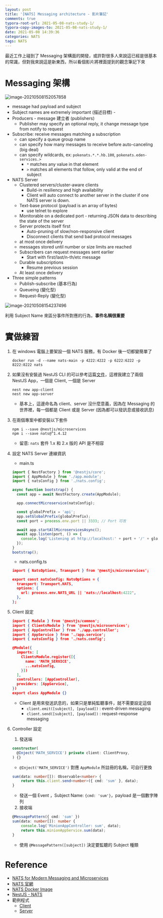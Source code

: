 ```yaml
---
layout: post
title: '[NATS] Messaging architecture - 影片筆記'
comments: true
typora-root-url: 2021-05-08-nats-study-1/
typora-copy-images-to: 2021-05-08-nats-study-1/
date: 2021-05-08 14:39:36
categories: NATS
tags: NATS
---
```


最近工作上碰到了 Messaging 架構面的開發，或許對很多人來說這已經是很基本的常識，但對我來說這是新東西，所以看個影片將裡面提到的觀念筆記下來

<!-- more -->

# Messaging 架構
![image-20210508152057858](image-20210508152057858.png)
* message had payload and subject
* Subject names are extremely important (描述目標) -
* Producers - message 建立者 (publishers)
  * Publisher may specify an optional reply, it change message type from notify to request
* Subscribe: receive messages matching a subscription
  * can specify a queue group name 
  * can specify how many messages to receive before auto-canceling (big deal)
  * can specify wildcards, ex: `pokenats.*.*.hb.100`, `pokenats.eden-services.>`
    * `*` matches any value in that element
    * `>` matches all elements that follow, only valid at the end of subject
* NATS Server
  * Clustered servers/cluster-aware clients
    * Build-in resiliency and high availability
    * Client will auto connect to another server in the cluster if one NATS server is down.    
  * Text-base protocol (payload is an array of bytes)
    * use telnet to explore
  * Monitorable on a dedicated port - returning JSON data to describing the state of the server
  * Server protects itself first
    *  Auto-pruning of slow/non-responsive client
    *  Disconnect clients that send bad protocol messages
  * at most once delivery
  * messages stored until number or size limits are reached
  * Subscribers can request messages sent earlier
    * Start with first/last/n-th/etc message
  * Durable subscriptions
    * Resume previous session
  * At least once delivery
* Three simple patterns
  * Publish-subscribe (基本行為)    
  * Queueing (變化型)
  * Request-Reply (變化型)

![image-20210508154237496](/image-20210508154237496.png)

利用 Subject Name 來區分事件所對應的行為，**事件名稱很重要**



# 實做練習

1. 在 windows 電腦上要架設一個 NATS 服務，有 Docker 後一切都變簡單了

   ```
   docker run -d --name nats-main -p 4222:4222 -p 6222:6222 -p 8222:8222 nats
   ```

2. 如果沒有安裝過 NestJS CLI  的可以參考這篇[文件](https://docs.nestjs.com/#installation)，這裡我建立了兩個 NestJS App，一個是 Client, 一個是 Server

   ```
   nest new app-client
   nest new app-server
   ```

   * 基本上，這邊命名為 client、server 沒什麼意義，因為在 Messaging 的世界裡，每一個都是 Client 或是 Server (因為都可以發訊息或接收訊息)

3. 在兩個專案中都安裝以下套件

   ```
   npm i --save @nestjs/microservices
   npm i --save nats@^1.4.12
   ```

   * 留意: `nats` 套件 1.x 和 2.x 版的 API 是不相容

4. 設定 NATS Server 連線資訊

   * main.ts

   ```typescript
   import { NestFactory } from '@nestjs/core';
   import { AppModule } from './app.module';
   import { natsConfig } from './nats.config';
   
   async function bootstrap() {
     const app = await NestFactory.create(AppModule);
   
     app.connectMicroservice(natsConfig);
   
     const globalPrefix = 'api';
     app.setGlobalPrefix(globalPrefix);
     const port = process.env.port || 3333; // Port 可改
   
     await app.startAllMicroservicesAsync();
     await app.listen(port, () => {
       console.log('Listening at http://localhost:' + port + '/' + globalPrefix);
     });
   }
   bootstrap();
   
   ```

   * nats.config.ts

   ```json
   import { NatsOptions, Transport } from '@nestjs/microservices';
   
   export const natsConfig: NatsOptions = {
     transport: Transport.NATS,
     options: {
       url: process.env.NATS_URL || 'nats://localhost:4222',
     },
   };
   ```

5. Client 設定

   ```json
   import { Module } from '@nestjs/common';
   import { ClientsModule } from '@nestjs/microservices';
   import { AppController } from './app.controller';
   import { AppService } from './app.service';
   import { natsConfig } from './nats.config';
   
   @Module({
     imports: [
       ClientsModule.register([{
         name: 'MATH_SERVICE',
         ...natsConfig,
       }])
     ],
     controllers: [AppController],
     providers: [AppService],
   })
   export class AppModule {}
   
   ```

   * Client 是用來發送訊息的，如果只是單純監聽事件，就不需要設定這個
     * `client.emit([subject], [payload])` :  event-driven messaging
     * `client.send([subject], [payload])` :  request-response messaging

6. Controller 設定

   1. 發送端

   ```typescript
   constructor(
     @Inject('MATH_SERVICE') private client: ClientProxy,
   ) {}
   ```

   * `@Inject('MATH_SERVICE')` 對應 `AppModule` 所註冊的名稱，可自行更換

   ```typescript
   sum(data: number[]): Observable<number> {
       return this.client.send<number>({ cmd: 'sum' }, data);
   }
   ```

   * 發送一個 Event ，Subject Name: `{cmd: 'sum'}`，payload 是一個數字陣列

   2. 接收端

   ```typescript
   @MessagePattern({ cmd: 'sum' })
   sum(data: number[]): number {
       console.log('MinionAppController: sum', data);
       return this.minionAppService.sum(data);
   }
   ```

   * 使用 `@MessagePattern([subject])` 決定要監聽的 Subject  種類

# Reference

* [NATS for Modern Messaging and Microservices](https://www.youtube.com/watch?v=SLb4rdI5lIM)
* [NATS 官網](https://docs.nats.io/)
* [NATS Docker Image](https://hub.docker.com/_/nats)
* [NestJS - NATS](https://docs.nestjs.com/microservices/nats#nats)
* 範例程式
  * [Client](https://github.com/chgc/nats-nest-studyDemo/tree/client)
  * [Server](https://github.com/chgc/nats-nest-studyDemo/tree/server)